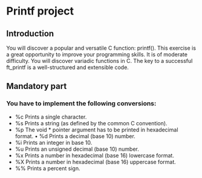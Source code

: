 # Printf project
## Introduction
You will discover a popular and versatile C function: printf(). This exercise is a great opportunity to improve your programming skills. It is of moderate difficulty.
You will discover variadic functions in C.
The key to a successful ft_printf is a well-structured and extensible code.
## Mandatory part
### You have to implement the following conversions:
+ %c Prints a single character.
+ %s Prints a string (as defined by the common C convention).
+ %p The void * pointer argument has to be printed in hexadecimal format. • %d Prints a decimal (base 10) number.
+ %i Prints an integer in base 10.
+ %u Prints an unsigned decimal (base 10) number.
+ %x Prints a number in hexadecimal (base 16) lowercase format.
+ %X Prints a number in hexadecimal (base 16) uppercase format.
+ %% Prints a percent sign.
